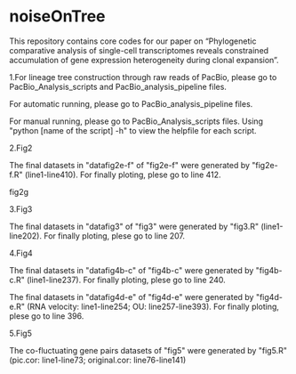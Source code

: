 # noiseOnTree

This repository contains core codes for our paper on “Phylogenetic comparative analysis of single-cell transcriptomes reveals constrained accumulation of gene expression heterogeneity during clonal expansion”. 

1.For lineage tree construction through raw reads of PacBio, please go to PacBio_Analysis_scripts and PacBio_analysis_pipeline files.

   For automatic running, please go to PacBio_analysis_pipeline files. 

   For manual running, please go to PacBio_Analysis_scripts files. 
   Using "python [name of the script] -h" to view the helpfile for each script.

2.Fig2
  
  The final datasets in "datafig2e-f" of "fig2e-f" were generated by "fig2e-f.R" (line1-line410). For finally ploting, plese go to line 412.
  
  fig2g

3.Fig3
  
  The final datasets in "datafig3" of "fig3" were generated by "fig3.R" (line1-line202). For finally ploting, plese go to line 207.

4.Fig4
  
  The final datasets in "datafig4b-c" of "fig4b-c" were generated by "fig4b-c.R" (line1-line237). For finally ploting, plese go to line 240.
  
  The final datasets in "datafig4d-e" of "fig4d-e" were generated by "fig4d-e.R" (RNA velocity: line1-line254; OU: line257-line393). For finally ploting, plese go to     line 396.

5.Fig5

  The co-fluctuating gene pairs datasets of "fig5" were generated by "fig5.R" (pic.cor: line1-line73; original.cor: line76-line141)
